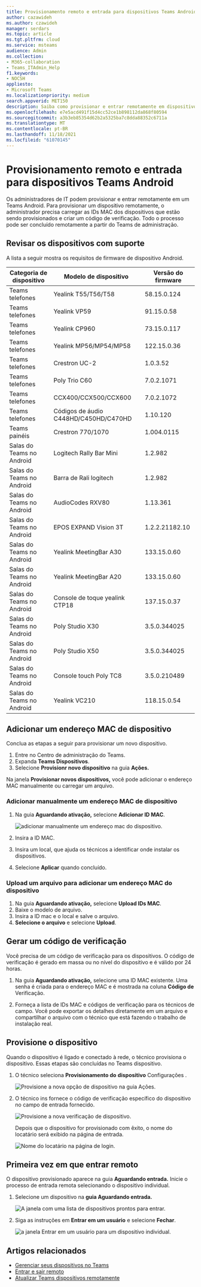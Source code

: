```yaml
---
title: Provisionamento remoto e entrada para dispositivos Teams Android
author: cazawideh
ms.author: czawideh
manager: serdars
ms.topic: article
ms.tgt.pltfrm: cloud
ms.service: msteams
audience: Admin
ms.collection:
- M365-collaboration
- Teams_ITAdmin_Help
f1.keywords:
- NOCSH
appliesto:
- Microsoft Teams
ms.localizationpriority: medium
search.appverid: MET150
description: Saiba como provisionar e entrar remotamente em dispositivos Teams Android
ms.openlocfilehash: e7e5acd491f15d4cc52ce1b898112da868f80594
ms.sourcegitcommit: a3b3eb85354d62b2a5325ba7c8dda88352c6711a
ms.translationtype: MT
ms.contentlocale: pt-BR
ms.lasthandoff: 11/18/2021
ms.locfileid: "61070145"
---
```

# <a name="remote-provisioning-and-sign-in-for-teams-android-devices"></a>Provisionamento remoto e entrada para dispositivos Teams Android

Os administradores de IT podem provisionar e entrar remotamente em um Teams Android. Para provisionar um dispositivo remotamente, o administrador precisa carregar as IDs MAC dos dispositivos que estão sendo provisionados e criar um código de verificação. Todo o processo pode ser concluído remotamente a partir do Teams de administração.

## <a name="review-the-supported-devices"></a>Revisar os dispositivos com suporte

A lista a seguir mostra os requisitos de firmware de dispositivo Android.

|Categoria de dispositivo|Modelo de dispositivo|Versão do firmware|
|-|-|-|
|Teams telefones|Yealink T55/T56/T58|58.15.0.124|
|Teams telefones|Yealink VP59|91.15.0.58|
|Teams telefones|Yealink CP960|73.15.0.117|
|Teams telefones|Yealink MP56/MP54/MP58|122.15.0.36|
|Teams telefones|Crestron UC-2|1.0.3.52|
|Teams telefones|  Poly Trio C60|  7.0.2.1071|
|Teams telefones|  CCX400/CCX500/CCX600    |7.0.2.1072|
|Teams telefones|  Códigos de áudio C448HD/C450HD/C470HD|   1.10.120|
|Teams painéis|  Crestron 770/1070|  1.004.0115|
|Salas do Teams no Android|Logitech Rally Bar Mini|1.2.982|
|Salas do Teams no Android|Barra de Rali logitech|1.2.982|
|Salas do Teams no Android|AudioCodes RXV80|1.13.361|
|Salas do Teams no Android|EPOS EXPAND Vision 3T|1.2.2.21182.10|
|Salas do Teams no Android|Yealink MeetingBar A30|133.15.0.60|
|Salas do Teams no Android|Yealink MeetingBar A20|133.15.0.60|
|Salas do Teams no Android|Console de toque yealink CTP18|137.15.0.37|
|Salas do Teams no Android|Poly Studio X30|3.5.0.344025|
|Salas do Teams no Android|Poly Studio X50|3.5.0.344025|
|Salas do Teams no Android|Console touch Poly TC8 |3.5.0.210489|
|Salas do Teams no Android|Yealink VC210|118.15.0.54|

## <a name="add-a-device-mac-address"></a>Adicionar um endereço MAC de dispositivo

Conclua as etapas a seguir para provisionar um novo dispositivo.

1. Entre no Centro de administração do Teams.
2. Expanda **Teams Dispositivos**.
3. Selecione **Provisionr novo dispositivo** na guia **Ações.**

Na janela **Provisionar novos dispositivos,** você pode adicionar o endereço MAC manualmente ou carregar um arquivo.

### <a name="manually-add-a-device-mac-address"></a>Adicionar manualmente um endereço MAC de dispositivo

1. Na guia **Aguardando ativação,** selecione **Adicionar ID MAC**.

   ![adicionar manualmente um endereço mac do dispositivo.](../media/remote-provision-6-new.png)

1. Insira a ID MAC.
1. Insira um local, que ajuda os técnicos a identificar onde instalar os dispositivos.
1. Selecione **Aplicar** quando concluído.

### <a name="upload-a-file-to-add-a-device-mac-address"></a>Upload um arquivo para adicionar um endereço MAC do dispositivo

1. Na guia **Aguardando ativação,** selecione **Upload IDs MAC**.
2. Baixe o modelo de arquivo.
3. Insira a ID mac e o local e salve o arquivo.
4. **Selecione o arquivo** e selecione **Upload**.

## <a name="generate-a-verification-code"></a>Gerar um código de verificação

Você precisa de um código de verificação para os dispositivos. O código de verificação é gerado em massa ou no nível do dispositivo e é válido por 24 horas.

1. Na guia **Aguardando ativação,** selecione uma ID MAC existente.
   Uma senha é criada para o endereço MAC e é mostrada na coluna **Código de** Verificação.

2. Forneça a lista de IDs MAC e códigos de verificação para os técnicos de campo. Você pode exportar os detalhes diretamente em um arquivo e compartilhar o arquivo com o técnico que está fazendo o trabalho de instalação real.

## <a name="provision-the-device"></a>Provisione o dispositivo

Quando o dispositivo é ligado e conectado à rede, o técnico provisiona o dispositivo. Essas etapas são concluídas no Teams dispositivo.

1. O técnico seleciona **Provisionamento do** **dispositivo** Configurações .  

   ![Provisione a nova opção de dispositivo na guia Ações.](../media/provision-device1.png)
  
2. O técnico ins fornece o código de verificação específico do dispositivo no campo de entrada fornecido.

   ![Provisione a nova verificação de dispositivo.](../media/provision-device-verification1.png)

   Depois que o dispositivo for provisionado com êxito, o nome do locatário será exibido na página de entrada.

   ![Nome do locatário na página de login.](../media/provision-code.png)

## <a name="first-time-remote-sign-in"></a>Primeira vez em que entrar remoto

O dispositivo provisionado aparece na guia **Aguardando entrada.** Inicie o processo de entrada remota selecionando o dispositivo individual.

1. Selecione um dispositivo na **guia Aguardando entrada.**

   ![A janela com uma lista de dispositivos prontos para entrar.](../media/remote-device1.png)

2. Siga as instruções em **Entrar em um usuário** e selecione **Fechar**.

   ![a janela Entrar em um usuário para um dispositivo individual.](../media/sign-in-user.png)

## <a name="related-articles"></a>Artigos relacionados

- [Gerenciar seus dispositivos no Teams](device-management.md)
- [Entrar e sair remoto](remote-sign-in-and-sign-out.md)
- [Atualizar Teams dispositivos remotamente](remote-update.md)
